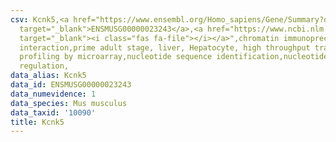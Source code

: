 ```yaml
---
csv: Kcnk5,<a href="https://www.ensembl.org/Homo_sapiens/Gene/Summary?db=core;g=ENSMUSG00000023243"
  target="_blank">ENSMUSG00000023243</a>,<a href="https://www.ncbi.nlm.nih.gov/pubmed/23834426"
  target="_blank"><i class="fas fa-file"></i></a>",chromatin immunoprecipitation assay,direct
  interaction,prime adult stage, liver, Hepatocyte, high throughput transcription
  profiling by microarray,nucleotide sequence identification,nucleotide sequence identification,transcriptional
  regulation,
data_alias: Kcnk5
data_id: ENSMUSG00000023243
data_numevidence: 1
data_species: Mus musculus
data_taxid: '10090'
title: Kcnk5
---
```


